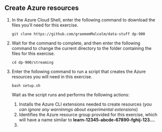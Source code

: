 ## Create Azure resources

1. In the Azure Cloud Shell, enter the following command to download the files you'll need for this exercise.

    ```
    git clone https://github.com/graememMalcolm/data-stuff dp-900
    ```

2. Wait for the command to complete, and then enter the following command to change the current directory to the folder containing the files for this exercise.

    ```
    cd dp-900/streaming
    ```

3. Enter the following command to run a script that creates the Azure resources you will need in this exercise.

    ```
    bash setup.sh
    ```

    Wait as the script runs and performs the following actions:

    1. Installs the Azure CLI extensions needed to create resources (*you can ignore any warninmgs about experimental extensions*)
    2. Identifies the Azure resource group provided for this exercise, which will have a name similar to **learn-12345-abcde-67890-fghij-123...**.
    3. 
